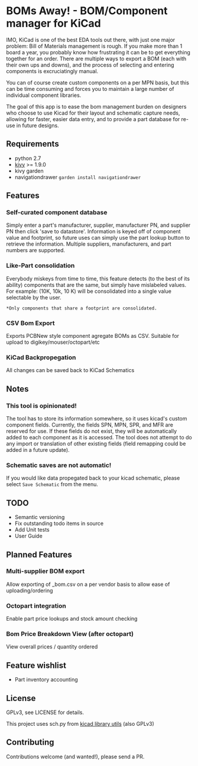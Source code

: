 # BOMs Away! - BOM/Component manager for KiCad

IMO, KiCad is one of the best EDA tools out there, with just one major
problem: Bill of Materials management is rough. If you make more than
1 board a year, you probably know how frustrating it can be to get
everything together for an order. There are multiple ways to export a
BOM (each with their own ups and downs), and the process of selecting
and entering components is excruciatingly manual.

You can of course create custom components on a per MPN basis, but
this can be time consuming and forces you to maintain a large number
of individual component libraries.

The goal of this app is to ease the bom management burden on designers
who choose to use Kicad for their layout and schematic capture needs,
allowing for faster, easier data entry, and to provide a part database
for re-use in future designs.


## Requirements

* python 2.7
* [kivy](https://kivy.org) >= 1.9.0
* kivy garden
* navigationdrawer `garden install navigationdrawer`


## Features

### Self-curated component database

Simply enter a part's manufacturer,
supplier, manufacturer PN, and supplier PN then click 'save to
datastore'.  Information is keyed off of component value and
footprint, so future uses can simply use the part lookup button to
retrieve the information.  Multiple suppliers, manufacturers, and
part numbers are supported.

### Like-Part consolidation

Everybody miskeys from time to time, this feature detects (to the best
of its ability) components that are the same, but simply have
mislabeled values. For example: (10K, 10k, 10 K) will be consolidated
into a single value selectable by the user.

`*Only components that share a footprint are consolidated.`

### CSV Bom Export

Exports PCBNew style component agregate BOMs as CSV. Suitable for
upload to digikey/mouser/octopart/etc

### KiCad Backpropegation

All changes can be saved back to KiCad Schematics


## Notes

### This tool is opinionated!

The tool has to store its information somewhere, so it uses kicad's
custom component fields. Currently, the fields SPN, MPN, SPR, and MFR
are reserved for use. If these fields do not exist, they will be
automatically added to each component as it is accessed. The tool does
not attempt to do any import or translation of other existing fields
(field remapping could be added in a future update).

### Schematic saves are not automatic!

If you would like data propegated back to your kicad schematic, please
select `Save Schematic` from the menu.


## TODO

* Semantic versioning
* Fix outstanding todo items in source
* Add Unit tests
* User Guide


## Planned Features

### Multi-supplier BOM export

Allow exporting of <supplier>_bom.csv on a per vendor basis to allow
ease of uploading/ordering

### Octopart integration

Enable part price lookups and stock amount checking

### Bom Price Breakdown View (after octopart)

View overall prices / quantity ordered


## Feature wishlist

* Part inventory accounting

## License

GPLv3, see LICENSE for details.

This project uses sch.py from
[kicad library utils](https://github.com/KiCad/kicad-library-utils)
(also GPLv3)


## Contributing

Contributions welcome (and wanted!), please send a PR.

